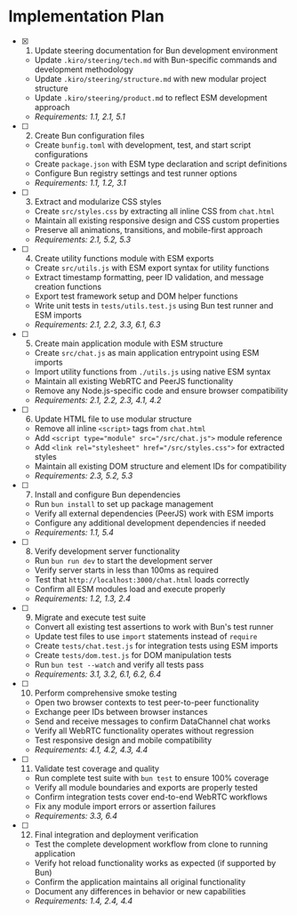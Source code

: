 # Implementation Plan

- [x] 1. Update steering documentation for Bun development environment
  - Update `.kiro/steering/tech.md` with Bun-specific commands and development methodology
  - Update `.kiro/steering/structure.md` with new modular project structure
  - Update `.kiro/steering/product.md` to reflect ESM development approach
  - _Requirements: 1.1, 2.1, 5.1_

- [ ] 2. Create Bun configuration files
  - Create `bunfig.toml` with development, test, and start script configurations
  - Create `package.json` with ESM type declaration and script definitions
  - Configure Bun registry settings and test runner options
  - _Requirements: 1.1, 1.2, 3.1_

- [ ] 3. Extract and modularize CSS styles
  - Create `src/styles.css` by extracting all inline CSS from `chat.html`
  - Maintain all existing responsive design and CSS custom properties
  - Preserve all animations, transitions, and mobile-first approach
  - _Requirements: 2.1, 5.2, 5.3_

- [ ] 4. Create utility functions module with ESM exports
  - Create `src/utils.js` with ESM export syntax for utility functions
  - Extract timestamp formatting, peer ID validation, and message creation functions
  - Export test framework setup and DOM helper functions
  - Write unit tests in `tests/utils.test.js` using Bun test runner and ESM imports
  - _Requirements: 2.1, 2.2, 3.3, 6.1, 6.3_

- [ ] 5. Create main application module with ESM structure
  - Create `src/chat.js` as main application entrypoint using ESM imports
  - Import utility functions from `./utils.js` using native ESM syntax
  - Maintain all existing WebRTC and PeerJS functionality
  - Remove any Node.js-specific code and ensure browser compatibility
  - _Requirements: 2.1, 2.2, 2.3, 4.1, 4.2_

- [ ] 6. Update HTML file to use modular structure
  - Remove all inline `<script>` tags from `chat.html`
  - Add `<script type="module" src="/src/chat.js">` module reference
  - Add `<link rel="stylesheet" href="/src/styles.css">` for extracted styles
  - Maintain all existing DOM structure and element IDs for compatibility
  - _Requirements: 2.3, 5.2, 5.3_

- [ ] 7. Install and configure Bun dependencies
  - Run `bun install` to set up package management
  - Verify all external dependencies (PeerJS) work with ESM imports
  - Configure any additional development dependencies if needed
  - _Requirements: 1.1, 5.4_

- [ ] 8. Verify development server functionality
  - Run `bun run dev` to start the development server
  - Verify server starts in less than 100ms as required
  - Test that `http://localhost:3000/chat.html` loads correctly
  - Confirm all ESM modules load and execute properly
  - _Requirements: 1.2, 1.3, 2.4_

- [ ] 9. Migrate and execute test suite
  - Convert all existing test assertions to work with Bun's test runner
  - Update test files to use `import` statements instead of `require`
  - Create `tests/chat.test.js` for integration tests using ESM imports
  - Create `tests/dom.test.js` for DOM manipulation tests
  - Run `bun test --watch` and verify all tests pass
  - _Requirements: 3.1, 3.2, 6.1, 6.2, 6.4_

- [ ] 10. Perform comprehensive smoke testing
  - Open two browser contexts to test peer-to-peer functionality
  - Exchange peer IDs between browser instances
  - Send and receive messages to confirm DataChannel chat works
  - Verify all WebRTC functionality operates without regression
  - Test responsive design and mobile compatibility
  - _Requirements: 4.1, 4.2, 4.3, 4.4_

- [ ] 11. Validate test coverage and quality
  - Run complete test suite with `bun test` to ensure 100% coverage
  - Verify all module boundaries and exports are properly tested
  - Confirm integration tests cover end-to-end WebRTC workflows
  - Fix any module import errors or assertion failures
  - _Requirements: 3.3, 6.4_

- [ ] 12. Final integration and deployment verification
  - Test the complete development workflow from clone to running application
  - Verify hot reload functionality works as expected (if supported by Bun)
  - Confirm the application maintains all original functionality
  - Document any differences in behavior or new capabilities
  - _Requirements: 1.4, 2.4, 4.4_
